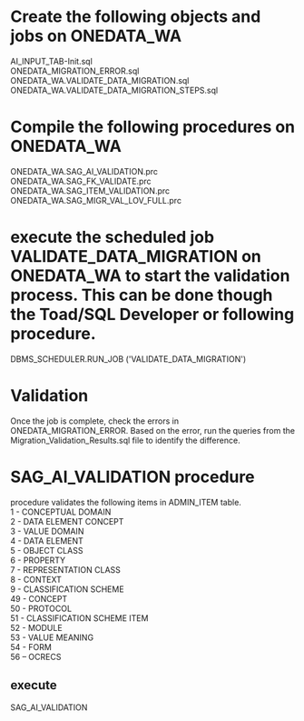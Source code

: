 # Create the following objects and jobs on ONEDATA_WA
AI_INPUT_TAB-Init.sql  
ONEDATA_MIGRATION_ERROR.sql  
ONEDATA_WA.VALIDATE_DATA_MIGRATION.sql  
ONEDATA_WA.VALIDATE_DATA_MIGRATION_STEPS.sql  

# Compile the following procedures on ONEDATA_WA
ONEDATA_WA.SAG_AI_VALIDATION.prc  
ONEDATA_WA.SAG_FK_VALIDATE.prc  
ONEDATA_WA.SAG_ITEM_VALIDATION.prc  
ONEDATA_WA.SAG_MIGR_VAL_LOV_FULL.prc  

# execute the scheduled job VALIDATE_DATA_MIGRATION on ONEDATA_WA to start the validation process. This can be done though the Toad/SQL Developer or following procedure.
DBMS_SCHEDULER.RUN_JOB ('VALIDATE_DATA_MIGRATION')  

# Validation
Once the job is complete, check the errors in ONEDATA_MIGRATION_ERROR.
Based on the error, run the queries from the Migration_Validation_Results.sql file to identify the difference.  

# SAG_AI_VALIDATION procedure
procedure validates the following items in ADMIN_ITEM table.  
 1 - CONCEPTUAL DOMAIN  
 2 - DATA ELEMENT CONCEPT  
 3 - VALUE DOMAIN  
 4 - DATA ELEMENT  
 5 - OBJECT CLASS  
 6 - PROPERTY  
 7 - REPRESENTATION CLASS  
 8 - CONTEXT  
 9 - CLASSIFICATION SCHEME  
 49 - CONCEPT  
 50 - PROTOCOL  
 51 - CLASSIFICATION SCHEME ITEM  
 52 - MODULE  
 53 - VALUE MEANING  
 54 - FORM  
 56 – OCRECS  
 ## execute 
SAG_AI_VALIDATION  
